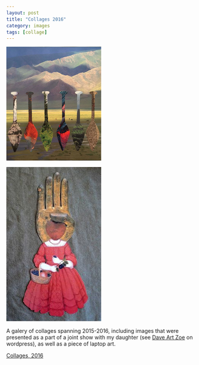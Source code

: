 ```yaml
---
layout: post
title: "Collages 2016"
category: images
tags: [collage]
---
```

[![Collages, 2016](/assets/vessels.jpg)](http://imby.net/images/galleries/collage-2016/) 

[![Collages, 2013](/assets/athand.jpg)](http://imby.net/images/galleries/collage-2013/) 

A galery of collages spanning 2015-2016, including images that were presented as a part of a joint show with my daughter (see <a href="http://daveartzoe.wordpress.com">Dave Art Zoe</a> on wordpress), as well as a piece of laptop art.

<a href="http://imby.net/images/galleries/collage-2016/" target="_blank">Collages, 2016</a>

